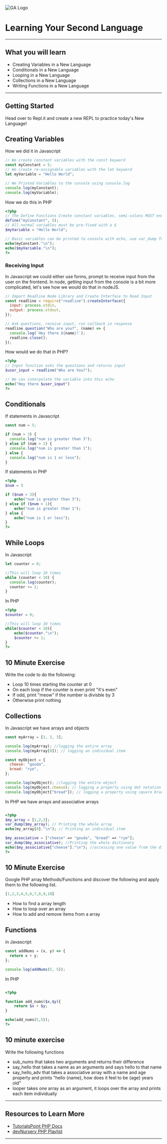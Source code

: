 ![GA Logo](https://upload.wikimedia.org/wikipedia/en/thumb/f/f4/General_Assembly_logo.svg/1280px-General_Assembly_logo.svg.png)

# Learning Your Second Language

---

## What you will learn

- Creating Variables in a New Language
- Conditionals in a New Language
- Looping in a New Language
- Collections in a New Language
- Writing Functions in a New Language

---

## Getting Started

Head over to Repl.it and create a new REPL to practice today's New Language!

## Creating Variables

How we did it in Javascript

```js
// We create constant variables with the const keyword
const myConstant = 5;
// We create re-assignable variables with the let keyword
let myVariable = "Hello World";

// We Printed Variables to the console using console.log
console.log(myConstant);
console.log(myVariable);
```

How we do this in PHP

```php
<?php
// The Define Functions Create constant variables, semi-colons MUST end statements
define("myConstant", 5);
// All normal variables must be pre-fixed with a $
$myVariable = "Hello World";

// Basic variables can be printed to console with echo, use var_dump for collections, dot notation can be used to concatenate strings
echo(myConstant."\n");
echo($myVariable."\n");
?>
```

### Receiving Input

In Javascript we could either use forms, prompt to receive input from the user on the frontend. In node, getting input from the console is a bit more complicated, let's see how we would do that in nodeJS.

```js
// Import Readline Node Library and Create Interface to Read Input
const readline = require("readline").createInterface({
  input: process.stdin,
  output: process.stdout,
});

// Ask questions, receive input, run callback in response
readline.question("Who are you?", (name) => {
  console.log(`Hey there ${name}!`);
  readline.close();
});
```

How would we do that in PHP?

```php
<?php
// Input function asks the questions and returns input
$user_input = readline("Who are You?");

// We can interpolate the variable into this echo
echo("Hey there $user_input")
?>
```

## Conditionals

If statements in Javascript

```js
const num = 5;

if (num > 3) {
  console.log("num is greater than 3");
} else if (num > 1) {
  console.log("num is greater than 1");
} else {
  console.log("num is 1 or less");
}
```

If statements in PHP

```php
<?php
$num = 5

if ($num > 3){
    echo("num is greater than 3");
} else if ($num > 1){
    echo("num is greater than 1");
} else {
    echo("num is 1 or less");
}
?>
```

## While Loops

In Javascript

```js
let counter = 0;

//This will loop 10 times
while (counter < 10) {
  console.log(counter);
  counter += 1;
}
```

In PHP

```php
<?php
$counter = 0;

//This will loop 10 times
while($counter < 10){
    echo($counter."\n");
    $counter += 1;
}
?>
```

## 10 Minute Exercise

Write the code to do the following:

- Loop 10 times starting the counter at 0
- On each loop if the counter is even print "it's even"
- If odd, print "meow" if the number is divisble by 3
- Otherwise print nothing

## Collections

In Javascript we have arrays and objects

```js
const myArray = [1, 2, 3];

console.log(myArray); //logging the entire array
console.log(myArray[0]); // logging an individual item

const myObject = {
  cheese: "gouda",
  bread: "rye",
};

console.log(myObject); //logging the entire object
console.log(myObject.cheese); // logging a property using dot notation
console.log(myObject["bread"]); // logging a property using square bracket notation
```

In PHP we have arrays and associative arrays

```php

<?php
$my_array = [1,2,3];
var_dump($my_array); // Printing the whole array
echo(my_array[0]."\n"); // Printing an individual item

$my_associative = ["cheese" => "gouda", "bread" => "rye"];
var_dump($my_associative); //Printing the whole dictionary
echo($my_associative["cheese"]."\n"); //accessing one value from the dictionary
?>

```

## 10 Minute Exercise

Google PHP array Methods/Functions and discover the following and apply them to the following list.

```php
[1,2,3,4,5,6,7,8,9,10]
```

- How to find a array length
- How to loop over an array
- How to add and remove items from a array

## Functions

in Javascript

```js
const addNums = (x, y) => {
  return x + y;
};

console.log(addNums(5, 5));
```

In PHP

```php

<?php

function add_nums($x,$y){
    return $x + $y;
}

echo(add_nums(5,5));
?>

```

## 10 minute exercise

Write the following functions

- sub_nums that takes two arguments and returns their difference
- say_hello that takes a name as an arguments and says hello to that name
- say_hello_adv that takes a associative array with a name and age property and prints "hello {name}, how does it feel to be {age} years old"
- looper takes one array as an argument, it loops over the array and prints each item individually

---

## Resources to Learn More

- [TutorialsPoint PHP Docs](https://www.tutorialspoint.com/php/index.htm)
- [devNursery PHP Playlist](https://www.youtube.com/watch?v=scsmssXd47U&list=PLY6oTPmKnKbbLnwRkrCDhOl94iaibHwBJ)

---
